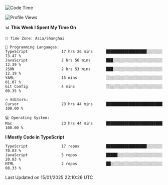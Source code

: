 <!--START_SECTION:waka-->
![Code Time](http://img.shields.io/badge/Code%20Time-7%2C225%20hrs%2020%20mins-blue)

![Profile Views](http://img.shields.io/badge/Profile%20Views-1-blue)

📊 **This Week I Spent My Time On** 

```text
🕑︎ Time Zone: Asia/Shanghai

💬 Programming Languages: 
TypeScript               17 hrs 26 mins      ██████████████████░░░░░░░   73.47 % 
JavaScript               2 hrs 56 mins       ███░░░░░░░░░░░░░░░░░░░░░░   12.39 % 
JSON                     2 hrs 53 mins       ███░░░░░░░░░░░░░░░░░░░░░░   12.19 % 
YAML                     15 mins             ░░░░░░░░░░░░░░░░░░░░░░░░░   01.07 % 
Git Config               4 mins              ░░░░░░░░░░░░░░░░░░░░░░░░░   00.35 % 

🔥 Editors: 
Cursor                   23 hrs 44 mins      █████████████████████████   100.00 % 

💻 Operating System: 
Mac                      23 hrs 44 mins      █████████████████████████   100.00 % 
```

**I Mostly Code in TypeScript** 

```text
TypeScript               17 repos            ██████████████████░░░░░░░   70.83 % 
JavaScript               5 repos             █████░░░░░░░░░░░░░░░░░░░░   20.83 % 
HTML                     2 repos             ██░░░░░░░░░░░░░░░░░░░░░░░   08.33 % 
```




 Last Updated on 15/01/2025 22:10:26 UTC
<!--END_SECTION:waka-->
